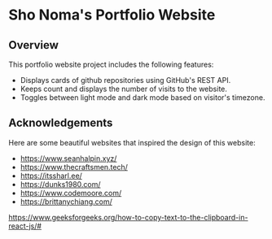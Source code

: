 # Sho Noma's Portfolio Website

## Overview
This portfolio website project includes the following features:
- Displays cards of github repositories using GitHub's REST API.
- Keeps count and displays the number of visits to the website.
- Toggles between light mode and dark mode based on visitor's timezone.

## Acknowledgements
Here are some beautiful websites that inspired the design of this website:
- https://www.seanhalpin.xyz/  
- https://www.thecraftsmen.tech/  
- https://itssharl.ee/  
- https://dunks1980.com/  
- https://www.codemoore.com/ 
- https://brittanychiang.com/

https://www.geeksforgeeks.org/how-to-copy-text-to-the-clipboard-in-react-js/#